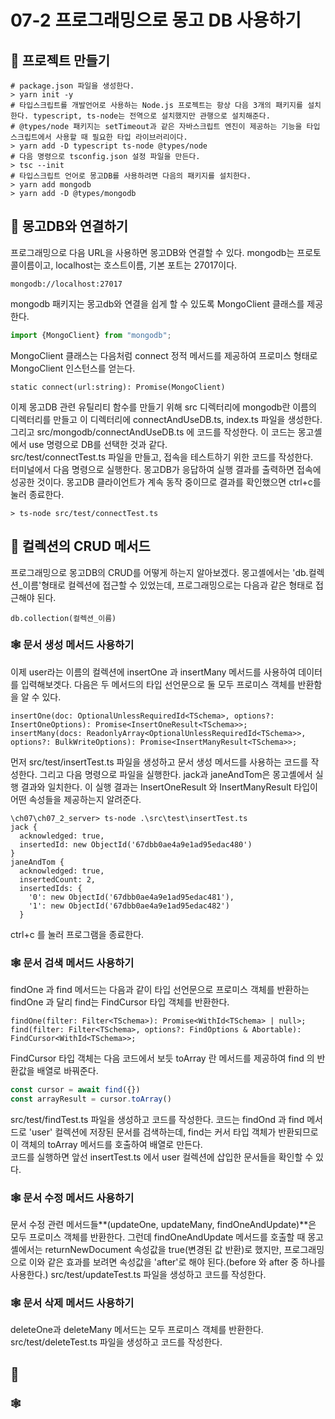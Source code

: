 # 07-2 프로그래밍으로 몽고 DB 사용하기

## 🎈 프로젝트 만들기
```shell
# package.json 파일을 생성한다.
> yarn init -y  
# 타입스크립트를 개발언어로 사용하는 Node.js 프로젝트는 항상 다음 3개의 패키지를 설치한다. typescript, ts-node는 전역으로 설치했지만 관행으로 설치해준다.
# @types/node 패키지는 setTimeout과 같은 자바스크립트 엔진이 제공하는 기능을 타입스크립트에서 사용할 때 필요한 타입 라이브러리이다.
> yarn add -D typescript ts-node @types/node 
# 다음 명령으로 tsconfig.json 설정 파일을 만든다.
> tsc --init
# 타입스크립트 언어로 몽고DB를 사용하려면 다음의 패키지를 설치한다.
> yarn add mongodb
> yarn add -D @types/mongodb
```

## 🎈 몽고DB와 연결하기
프로그래밍으로 다음 URL을 사용하면 몽고DB와 연결할 수 있다. mongodb는 프로토콜이름이고, localhost는 호스트이름, 기본  포트는 27017이다.
```
mongodb://localhost:27017
```
mongodb 패키지는 몽고db와 연결을 쉽게 할 수 있도록 MongoClient 클래스를 제공한다.

```typescript jsx
import {MongoClient} from "mongodb";
```
MongoClient 클래스는 다음처럼 connect 정적 메서드를 제공하여 프로미스 형태로 MongoClient 인스턴스를 얻는다.
```
static connect(url:string): Promise(MongoClient)
```
이제 몽고DB 관련 유틸리티 함수를 만들기 위해 src 디렉터리에 mongodb란 이름의 디렉터리를 만들고 이 디렉터리에 connectAndUseDB.ts, index.ts
파일을 생성한다.  
그리고 src/mongodb/connectAndUseDB.ts 에 코드를 작성한다. 이 코드는 몽고셸에서 use 명령으로 DB를 선택한 것과 같다.  
src/test/connectTest.ts 파일을 만들고, 접속을 테스트하기 위한 코드를 작성한다.  
터미널에서 다음 명령으로 실행한다. 몽고DB가 응답하여 실행 결과를 출력하면 접속에 성공한 것이다. 몽고DB 클라이언트가 계속
동작 중이므로 결과를 확인했으면 ctrl+c를 눌러 종료한다.
```shell
> ts-node src/test/connectTest.ts 
```

## 🎈 컬렉션의 CRUD 메서드
프로그래밍으로 몽고DB의 CRUD를 어떻게 하는지 알아보겠다. 몽고셸에서는 'db.컬렉션_이름'형태로 컬렉션에 접근할 수 있었는데,
프로그래밍으로는 다음과 같은 형태로 접근해야 된다.
```
db.collection(컬렉션_이름)
```

### 🕸️ 문서 생성 메서드 사용하기
이제 user라는 이름의 컬렉션에 insertOne 과 insertMany 메서드를 사용하여 데이터를 입력해보겟다. 다음은 두 메서드의 타입 선언문으로
둘 모두 프로미스 객체를 반환함을 알 수 있다.
```
insertOne(doc: OptionalUnlessRequiredId<TSchema>, options?: InsertOneOptions): Promise<InsertOneResult<TSchema>>;
insertMany(docs: ReadonlyArray<OptionalUnlessRequiredId<TSchema>>, options?: BulkWriteOptions): Promise<InsertManyResult<TSchema>>;
```
먼저 src/test/insertTest.ts 파일을 생성하고 문서 생성 메서드를 사용하는 코드를 작성한다. 그리고 다음 명령으로
파일을 실행한다. jack과 janeAndTom은 몽고셸에서 실행 결과와 일치한다. 이 실행 결과는 InsertOneResult 와
InsertManyResult 타입이 어떤 속성들을 제공하는지 알려준다.
```shell
\ch07\ch07_2_server> ts-node .\src\test\insertTest.ts
jack {
  acknowledged: true,
  insertedId: new ObjectId('67dbb0ae4a9e1ad95edac480')
}
janeAndTom {
  acknowledged: true,
  insertedCount: 2,
  insertedIds: {
    '0': new ObjectId('67dbb0ae4a9e1ad95edac481'),
    '1': new ObjectId('67dbb0ae4a9e1ad95edac482')
  }
```
ctrl+c 를 눌러 프로그램을 종료한다.

### 🕸️ 문서 검색 메서드 사용하기
findOne 과 find 메서드는 다음과 같이 타입 선언문으로 프로미스 객체를 반환하는 findOne 과 달리 
find는 FindCursor 타입 객체를 반환한다.
```
findOne(filter: Filter<TSchema>): Promise<WithId<TSchema> | null>;
find(filter: Filter<TSchema>, options?: FindOptions & Abortable): FindCursor<WithId<TSchema>>;
```

FindCursor 타입 객체는 다음 코드에서 보듯 toArray 란 메서드를 제공하여 find 의 반환값을 배열로 바꿔준다.
```typescript
const cursor = await find({})
const arrayResult = cursor.toArray()
```
src/test/findTest.ts 파일을 생성하고 코드를 작성한다. 코드는 findOnd 과 find 메서드로 'user' 컬렉션에
저장된 문서를 검색하는데, find는 커서 타입 객체가 반환되므로 이 객체의 toArray 메서드를 호출하여 배열로 만든다.  
코드를 실행하면 앞선 insertTest.ts 에서 user 컬렉션에 삽입한 문서들을 확인할 수 있다.

### 🕸️ 문서 수정 메서드 사용하기
문서 수정 관련 메서드들**(updateOne, updateMany, findOneAndUpdate)**은 모두 프로미스 객체를 반환한다.
그런데 findOneAndUpdate 메서드를 호출할 때 몽고셸에서는 returnNewDocument 속성값을 true(변경된 값 반환)로 했지만,
프로그래밍으로 이와 같은 효과를 보려면 속성값을 'after'로 해야 된다.(before 와 after 중 하나를 사용한다.) 
src/test/updateTest.ts 파일을 생성하고 코드를 작성한다.

### 🕸️ 문서 삭제 메서드 사용하기
deleteOne과 deleteMany 메서드는 모두 프로미스 객체를 반환한다.
src/test/deleteTest.ts 파일을 생성하고 코드를 작성한다.




## 🎈
### 🕸️








































